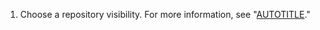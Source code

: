 1. Choose a repository visibility. For more information, see "[AUTOTITLE](/repositories/creating-and-managing-repositories/about-repositories#about-repository-visibility)."
